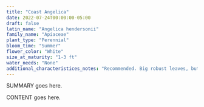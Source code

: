 ```yaml
---
title: "Coast Angelica"
date: 2022-07-24T00:00:00-05:00
draft: false
latin_name: "Angelica hendersonii"
family_name: "Apiaceae"
plant_type: "Perennial"
bloom_time: "Summer"
flower_color: "White"
size_at_maturity: "1-3 ft"
water_needs: "None"
additional_characteristices_notes: "Recommended. Big robust leaves, but not weedy. Attracts Anise swallowtail (Papilio zelicaon) butterfly."
---
```


SUMMARY goes here.

<!--more-->

CONTENT goes here.